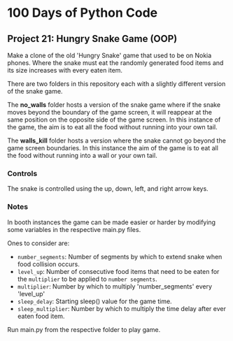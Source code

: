 # 100 Days of Python Code

## Project 21: Hungry Snake Game (OOP)

Make a clone of the old 'Hungry Snake' game that used to be on Nokia phones.
Where the snake must eat the randomly generated food items and its size increases with every eaten item.

There are two folders in this repository each with a slightly different version of the snake game.

The **no_walls** folder hosts a version of the snake game where if the snake moves beyond the boundary of the game screen,
it will reappear at the same position on the opposite side of the game screen. In this instance of the game,
the aim is to eat all the food without running into your own tail.

The **walls_kill** folder hosts a version where the snake cannot go beyond the game screen boundaries.
In this instance the aim of the game is to eat all the food without running into a wall or your own tail.

### Controls

The snake is controlled using the up, down, left, and right arrow keys.

### Notes

In booth instances the game can be made easier or harder by modifying some variables
in the respective main.py files.

Ones to consider are:

* `number_segments`: Number of segments by which to extend snake when food collision occurs.
* `level_up`: Number of consecutive food items that need to be eaten for the `multiplier` to be applied to `number segments`.
* `multiplier`: Number by which to multiply 'number_segments' every 'level_up'
* `sleep_delay`: Starting sleep() value for the game time.
* `sleep_multiplier`: Number by which to multiply the time delay after ever eaten food item.

Run main.py from the respective folder to play game.
